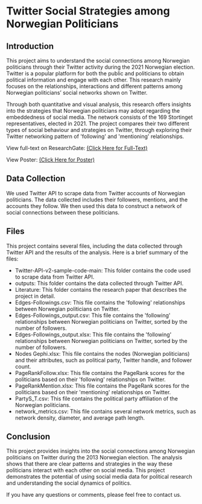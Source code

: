 <!DOCTYPE html>
<html>
  <head>
    <h1>Twitter Social Strategies among Norwegian Politicians</h1>
  </head>
  <body>
    <h2>Introduction</h2>
    <p>This project aims to understand the social connections among Norwegian politicians through their Twitter activity during the 2021 Norwegian election. Twitter is a popular platform for both the public and politicians to obtain political information and engage with each other. This research mainly focuses on the relationships, interactions and different patterns among Norwegian politicians’ social networks shown on Twitter.</p>
    <p>Through both quantitative and visual analysis, this research offers insights into the strategies that Norwegian politicians may adopt regarding the embeddedness of social media. The network consists of the 169 Stortinget representatives, elected in 2021. The project compares their two different types of social behaviour and strategies on Twitter, through exploring their Twitter networking pattern of 'following' and 'mentioning' relationships.</p>
    <p> View full-text on ResearchGate: <a href="https://www.researchgate.net/publication/359596459_Twitter_Social_Strategies_among_Norwegian_Politicians#fullTextFileContent"> (Click Here for Full-Text)</a></p>
<p> View Poster: <a href="https://www.researchgate.net/profile/Sai-Prudhvi-Neelakantam/publication/359596459/figure/fig1/AS:11431281121774812@1677075374078/Poster_W640.jpg "> (Click Here for Poster)</a></p>
   
<h2>Data Collection</h2>
<p>We used Twitter API to scrape data from Twitter accounts of Norwegian politicians. The data collected includes their followers, mentions, and the accounts they follow. We then used this data to construct a network of social connections between these politicians.</p>

<h2>Files</h2>
<p>This project contains several files, including the data collected through Twitter API and the results of the analysis. Here is a brief summary of the files:</p>
<ul>
  <li>Twitter-API-v2-sample-code-main: This folder contains the code used to scrape data from Twitter API.</li>
  <li>outputs: This folder contains the data collected through Twitter API.</li>
  <li>Literature: This folder contains the research paper that describes the project in detail.</li>
  <li>Edges-Followings.csv: This file contains the 'following' relationships between Norwegian politicians on Twitter.</li>
  <li>Edges-Followings_output.csv: This file contains the 'following' relationships between Norwegian politicians on Twitter, sorted by the number of followers.</li>
  <li>Edges-Followings_output.xlsx: This file contains the 'following' relationships between Norwegian politicians on Twitter, sorted by the number of followers.</li>
  <li>Nodes Gephi.xlsx: This file contains the nodes (Norwegian politicians) and their attributes, such as political party, Twitter handle, and follower count.</li>
  <li>PageRankFollow.xlsx: This file contains the PageRank scores for the politicians based on their 'following' relationships on Twitter.</li>
  <li>PageRankMention.xlsx: This file contains the PageRank scores for the politicians based on their 'mentioning' relationships on Twitter.</li>
  <li>PartyS_T.csv: This file contains the political party affiliation of the Norwegian politicians.</li>
  <li>network_metrics.csv: This file contains several network metrics, such as network density, diameter, and average path length.</li>
</ul>

<h2>Conclusion</h2>
<p>This project provides insights into the social connections among Norwegian politicians on Twitter during the 2013 Norwegian election. The analysis shows that there are clear patterns and strategies in the way these politicians interact with each other on social media. This project demonstrates the potential of using social media data for political research and understanding the social dynamics of politics.</p>
<p>If you have any questions or comments, please feel free to contact us.</p>
  </body>
</html>

